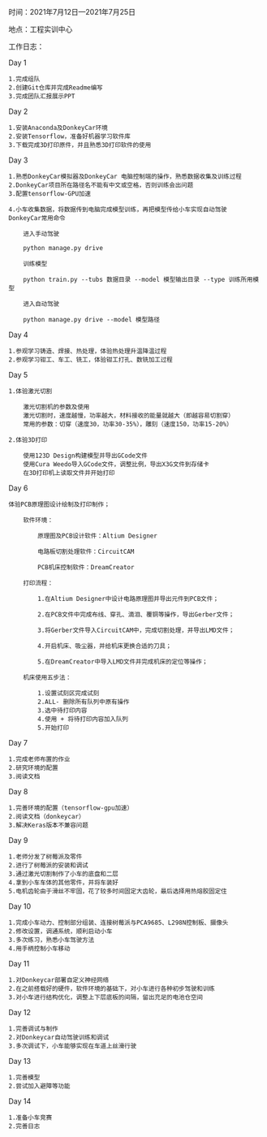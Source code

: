 时间：2021年7月12日—2021年7月25日

地点：工程实训中心

工作日志：

Day 1

	1.完成组队
	2.创建Git仓库并完成Readme编写
	3.完成团队汇报展示PPT

Day 2

	1.安装Anaconda及DonkeyCar环境
	2.安装Tensorflow，准备好机器学习软件库
	3.下载完成3D打印原件，并且熟悉3D打印软件的使用

Day 3

	1.熟悉DonkeyCar模拟器及DonkeyCar 电脑控制端的操作，熟悉数据收集及训练过程
	2.DonkeyCar项目所在路径名不能有中文或空格，否则训练会出问题
	3.配置tensorflow-GPU加速
	
	4.小车收集数据，将数据传到电脑完成模型训练，再把模型传给小车实现自动驾驶
	DonkeyCar常用命令
	
		进入手动驾驶

		python manage.py drive

		训练模型

		python train.py --tubs 数据目录 --model 模型输出目录 --type 训练所用模型

		进入自动驾驶

		python manage.py drive --model 模型路径

Day 4

	1.参观学习铸造、焊接、热处理，体验热处理升温降温过程
	2.参观学习钳工、车工、铣工，体验钳工打孔、数铣加工过程
	
Day 5

	1.体验激光切割
	
		激光切割机的参数及使用
		激光切割时，速度越慢，功率越大，材料接收的能量就越大（即越容易切割穿）
		常用的参数：切穿（速度30，功率30-35%），雕刻（速度150，功率15-20%）

	2.体验3D打印
	
		使用123D Design构建模型并导出GCode文件
		使用Cura Weedo导入GCode文件，调整比例，导出X3G文件到存储卡
		在3D打印机上读取文件并开始打印

Day 6

	体验PCB原理图设计绘制及打印制作；
	
		软件环境：
		
			原理图及PCB设计软件：Altium Designer 

			电路板切割处理软件：CircuitCAM 

			PCB机床控制软件：DreamCreator

		打印流程：

			1.在Altium Designer中设计电路原理图并导出元件到PCB文件；

			2.在PCB文件中完成布线、穿孔、滴泪、覆铜等操作，导出Gerber文件；

			3.将Gerber文件导入CircuitCAM中，完成切割处理，并导出LMD文件；

			4.开启机床、吸尘器，并给机床更换合适的刀具；

			5.在DreamCreator中导入LMD文件并完成机床的定位等操作；

		机床使用五步法：

			1.设置试刻区完成试刻
			2.ALL- 删除所有队列中原有操作
			3.选中待打印内容
			4.使用 + 将待打印内容加入队列
			5.开始打印

Day 7

	1.完成老师布置的作业
	2.研究环境的配置
	3.阅读文档

Day 8

	1.完善环境的配置（tensorflow-gpu加速）
	2.阅读文档（donkeycar）
	3.解决Keras版本不兼容问题

Day 9

	1.老师分发了树莓派及零件
	2.进行了树莓派的安装和调试
	3.通过激光切割制作了小车的底盘和二层
	4.拿到小车车体的其他零件，并将车装好
	5.电机齿轮由于滑丝不牢固，花了较多时间固定大齿轮，最后选择用热熔胶固定住
	
Day 10
	
    1.完成小车动力、控制部分组装、连接树莓派与PCA9685、L298N控制板、摄像头
    2.修改设置，调通系统，顺利启动小车
    3.多次练习，熟悉小车驾驶方法
    4.用手柄控制小车移动

Day 11
	
    1.对Donkeycar部署自定义神经网络
    2.在之前搭载好的硬件，软件环境的基础下，对小车进行各种初步驾驶和训练
	3.对小车进行结构优化，调整上下层底板的间隔，留出充足的电池仓空间
	
Day 12

    1.完善调试与制作
    2.对Donkeycar自动驾驶训练和调试
    3.多次调试下，小车能够实现在车道上丝滑行驶

Day 13

	1.完善模型
	2.尝试加入避障等功能

Day 14

	1.准备小车竞赛
	2.完善日志





